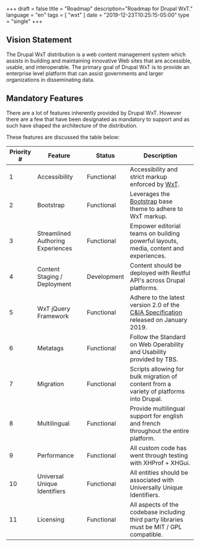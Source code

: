 +++
draft = false
title = "Roadmap"
description="Roadmap for Drupal WxT."
language = "en"
tags = [
    "wxt"
]
date = "2019-12-23T10:25:15-05:00"
type = "single"
+++

## Vision Statement

The Drupal WxT distribution is a web content management system which assists in building and maintaining innovative Web sites that are accessible, usable, and interoperable. The primary goal of Drupal WxT is to provide an enterprise level platform that can assist governments and larger organizations in disseminating data.

## Mandatory Features

There are a lot of features inherently provided by Drupal WxT. However there are a few that have been designated as mandatory to support and as such have shaped the architecture of the distribution.

These features are discussed the table below:

<table id="components-theme" class="wb-tables table table-striped table-hover" data-wb-tables='{"columnDefs": [ { "visible": true, "targets": [ 3 ] } ], "lengthMenu": [[10, 25, -1], [15, 25, "All"]], "pageLength": 15 }'>
    <thead>
        <tr>
            <th>Priority #</th>
            <th>Feature</th>
            <th>Status</th>
            <th>Description</th>
        </tr>
    </thead>
    <tbody>
        <tr class="success">
            <td>1</td>
            <td>Accessibility</td>
            <td>Functional</td>
            <td>Accessibility and strict markup enforced by <a href="https://github.com/wet-boew/wet-boew">WxT</a>.</td>
        </tr>
        <tr class="success">
            <td>2</td>
            <td>Bootstrap</td>
            <td>Functional</td>
            <td>Leverages the <a href="https://drupal.org/project/bootstrap">Bootstrap</a> base theme to adhere to WxT markup.</td>
        </tr>
        <tr class="success">
            <td>3</td>
            <td>Streamlined Authoring Experiences</td>
            <td>Functional</td>
            <td>Empower editorial teams on building powerful layouts, media, content and experiences.</td>
        </tr>
        <tr class="success">
            <td>4</td>
            <td>Content Staging / Deployment</td>
            <td>Development</td>
            <td>Content should be deployed with Restful API's across Drupal platforms.</td>
        </tr>
        <tr class="success">
            <td>5</td>
            <td>WxT jQuery Framework</td>
            <td>Functional</td>
            <td>Adhere to the latest version 2.0 of the <a href="https://wet-boew.github.io/themes-dist/GCWeb/index-en.html">C&IA Specification</a> released on January 2019.</td>
        </tr>
        <tr class="success">
            <td>6</td>
            <td>Metatags</td>
            <td>Functional</td>
            <td>Follow the Standard on Web Operability and Usability provided by TBS.</td>
        </tr>
        <tr class="success">
            <td>7</td>
            <td>Migration</td>
            <td>Functional</td>
            <td>Scripts allowing for bulk migration of content from a variety of platforms into Drupal.</td>
        </tr>
        <tr class="success">
            <td>8</td>
            <td>Multilingual</td>
            <td>Functional</td>
            <td>Provide multilingual support for english and french throughout the entire platform.</td>
        </tr>
        <tr class="success">
            <td>9</td>
            <td>Performance</td>
            <td>Functional</td>
            <td>All custom code has went through testing with XHProf + XHGui.</td>
        </tr>
        <tr class="success">
            <td>10</td>
            <td>Universal Unique Identifiers</td>
            <td>Functional</td>
            <td>All entities should be associated with Universally Unique Identifiers.</td>
        </tr>
        <tr class="success">
            <td>11</td>
            <td>Licensing</td>
            <td>Functional</td>
            <td>All aspects of the codebase including third party libraries must be MIT / GPL compatible.</td>
        </tr>
    </tbody>
</table>
